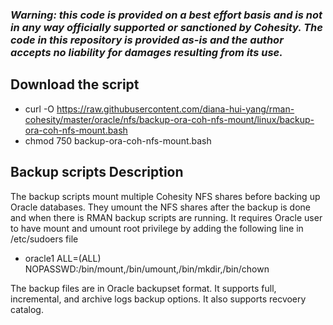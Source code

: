 ### ***Warning: this code is provided on a best effort basis and is not in any way officially supported or sanctioned by Cohesity. The code in this repository is provided as-is and the author accepts no liability for damages resulting from its use.***

## Download the script

- curl -O https://raw.githubusercontent.com/diana-hui-yang/rman-cohesity/master/oracle/nfs/backup-ora-coh-nfs-mount/linux/backup-ora-coh-nfs-mount.bash
- chmod 750 backup-ora-coh-nfs-mount.bash

## Backup scripts Description

The backup scripts mount multiple Cohesity NFS shares before backing up Oracle databases. They umount the NFS shares after the backup is done and when there is RMAN backup scripts are running. It requires Oracle user to have mount and umount root privilege by adding the following line in /etc/sudoers file

- oracle1 ALL=(ALL) NOPASSWD:/bin/mount,/bin/umount,/bin/mkdir,/bin/chown

The backup files are in Oracle backupset format. It supports full, incremental, and archive logs backup options. It also supports recvoery catalog.

